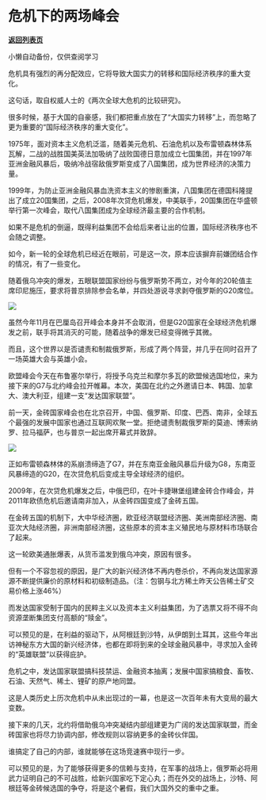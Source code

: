 # 危机下的两场峰会

[**返回列表页**](/gzh/政事堂2019)

小懒自动备份，仅供查阅学习

危机具有强烈的再分配效应，它将导致大国实力的转移和国际经济秩序的重大变化。

这句话，取自权威人士的《两次全球大危机的比较研究》。

很多时候，基于大国的自豪感，我们都把重点放在了“大国实力转移”上，而忽略了更为重要的“国际经济秩序的重大变化”。  

1975年，面对资本主义危机泛滥，随着美元危机、石油危机以及布雷顿森林体系瓦解，二战的战胜国美英法加吸纳了战败国德日意加成立七国集团，并在1997年亚洲金融风暴后，吸纳冷战宿敌俄罗斯变成了八国集团，成为世界经济的决策力量。  

1999年，为防止亚洲金融风暴血洗资本主义的惨剧重演，八国集团在德国科隆提出了成立20国集团，之后，2008年次贷危机爆发，中美联手，20国集团在华盛顿举行第一次峰会，取代八国集团成为全球经济最主要的合作机制。

如果不是危机的倒逼，既得利益集团不会给后来者让出的位置，国际经济秩序也不会随之调整。

如今，新一轮的全球危机已经近在眼前，可是这一次，原本应该摒弃前嫌团结合作的情况，有了一些变化。

随着俄乌冲突的爆发，五眼联盟国家纷纷与俄罗斯势不两立，对今年的20轮值主席印尼施压，要求将普京排除参会名单，并四处游说寻求剥夺俄罗斯的G20席位。  

![](https://mmbiz.qpic.cn/mmbiz_jpg/rxhS23yu8cMLXaISDhY9KXtKKHFEME1WPmP373dZNKecPCXpc7tRR18zmusDEpcwbJ6XMWXfRC4MAibTk5ISHww/640?wx_fmt=jpeg)

虽然今年11月在巴厘岛召开峰会本身并不会取消，但是G20国家在全球经济危机爆发之前，联手将其消灭的可能，随着战争的爆发已经变得微乎其微。  

而且，这个世界以是否谴责和制裁俄罗斯，形成了两个阵营，并几乎在同时召开了一场英雄大会与英雄小会。

欧盟峰会今天在布鲁塞尔举行，将授予乌克兰和摩尔多瓦的欧盟候选国地位，来为接下来的G7与北约峰会拉开帷幕。本次，美国在北约之外邀请日本、韩国、加拿大、澳大利亚，组建一支“发达国家联盟”。

前一天，金砖国家峰会也在北京召开，中国、俄罗斯、印度、巴西、南非，全球五个最强的发展中国家也通过互联网欢聚一堂。拒绝谴责制裁俄罗斯的莫迪、博索纳罗、拉马福萨，也与普京一起出席开幕式并致辞。

![](https://mmbiz.qpic.cn/mmbiz_jpg/rxhS23yu8cMLXaISDhY9KXtKKHFEME1WqJpibdQYgpP1gIo3v65SlPiaTUO4QSA7OmG2dc09qzNsbo3HPJrNbv0w/640?wx_fmt=jpeg)

正如布雷顿森林体的系崩溃缔造了G7，并在东南亚金融风暴后升级为G8，东南亚风暴缔造的G20，在次贷危机后变成主导全球经济的组织。

2009年，在次贷危机爆发之后，中俄巴印，在叶卡捷琳堡组建金砖合作峰会，并2011年欧债危机后邀请南非加入，从金砖四国变成了金砖五国。  

在金砖五国的机制下，大中华经济圈，欧亚经济联盟经济圈、美洲南部经济圈、南亚次大陆经济圈，非洲南部经济圈，这些原本的资本主义殖民地与原材料市场联合了起来。

这一轮欧美通胀爆表，从货币滥发到俄乌冲突，原因有很多。

但有一个不容忽视的原因，是广大的新兴经济体不再内卷杀价，不再向发达国家源源不断提供廉价的原材料和初级制造品。（注：包钢与北方稀土昨天公告稀土矿交易价格上涨46%）  

而发达国家受制于国内的民粹主义以及资本主义利益集团，为了选票又将不得不向资源垄断集团支付高额的“赎金”。

可以预见的是，在利益的驱动下，从阿根廷到沙特，从伊朗到土耳其，这些今年出访神秘东方大国的新兴经济体，也都在即将到来的全球金融风暴中，寻求加入金砖的“英雄联盟”以获得庇护。

危机之中，发达国家联盟搞科技禁运、金融资本抽离；发展中国家搞粮食、畜牧、石油、天然气、稀土、锂矿的原产地同盟。

这是人类历史上历次危机中从未出现过的一幕，也是这一次百年未有大变局的最大变数。  

接下来的几天，北约将借助俄乌冲突凝结内部组建更为广阔的发达国家联盟，而金砖国家也将尽力协调内部，修改规则以容纳更多的金砖伙伴国。  

谁搞定了自己的内部，谁就能够在这场竞速赛中现行一步。  

可以预见的是，为了能够获得更多的信赖与支持，在军事的战场上，俄罗斯必将用武力证明自己的不可战胜，给新兴国家吃下定心丸；而在外交的战场上，沙特、阿根廷等金砖候选国的争夺，将是这个暑假，我们大国外交的重中之重。  

  

